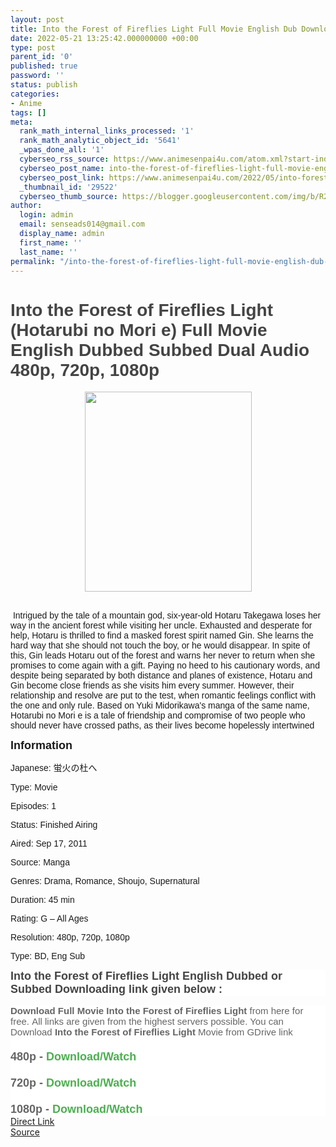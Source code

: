 ```yaml
---
layout: post
title: Into the Forest of Fireflies Light Full Movie English Dub Download
date: 2022-05-21 13:25:42.000000000 +00:00
type: post
parent_id: '0'
published: true
password: ''
status: publish
categories:
- Anime
tags: []
meta:
  rank_math_internal_links_processed: '1'
  rank_math_analytic_object_id: '5641'
  _wpas_done_all: '1'
  cyberseo_rss_source: https://www.animesenpai4u.com/atom.xml?start-index=151&max-results=150
  cyberseo_post_name: into-the-forest-of-fireflies-light-full-movie-english-dub-download
  cyberseo_post_link: https://www.animesenpai4u.com/2022/05/into-forest-of-fireflies-light-full.html
  _thumbnail_id: '29522'
  cyberseo_thumb_source: https://blogger.googleusercontent.com/img/b/R29vZ2xl/AVvXsEjw5VPY_RK1v3GI5Dg1mJXvHxi7FBnj91okiXk4qc3VmQKp2qXSXOM5nG2Zj2bigNYP8zn4VyA_TcyAojBuX0kJKq-M8zXm7nkq9e46NgNvI09wtmccO8omwQ8NKcmchMe8NsJ2hCl28qC3GpSohFr20wmyVAZUdfZHALh4-Cor6uNvSLk_eUUyfzj_/s320/ngoclinhh2510-20220521-0001.jpg
author:
  login: admin
  email: senseads014@gmail.com
  display_name: admin
  first_name: ''
  last_name: ''
permalink: "/into-the-forest-of-fireflies-light-full-movie-english-dub-download/"
---
```

<h1 style="clear: both; text-align: left;"><span style="color: #444444; font-family: arial;">Into the Forest of Fireflies Light (Hotarubi no Mori e) Full Movie English Dubbed Subbed Dual Audio 480p, 720p, 1080p</span></h1>
<div class="separator" style="clear: both; text-align: center;"><a href="https://blogger.googleusercontent.com/img/b/R29vZ2xl/AVvXsEjw5VPY_RK1v3GI5Dg1mJXvHxi7FBnj91okiXk4qc3VmQKp2qXSXOM5nG2Zj2bigNYP8zn4VyA_TcyAojBuX0kJKq-M8zXm7nkq9e46NgNvI09wtmccO8omwQ8NKcmchMe8NsJ2hCl28qC3GpSohFr20wmyVAZUdfZHALh4-Cor6uNvSLk_eUUyfzj_/s878/ngoclinhh2510-20220521-0001.jpg" style="margin-left: 1em; margin-right: 1em;"><span style="font-family: arial;"><img border="0" data-original-height="878" data-original-width="732" height="320" src="{{ site.baseurl }}/assets/2022/05/ngoclinhh2510-20220521-0001.jpg" width="267" /></span></a></div>
<p><span style="font-family: arial;"><br />&nbsp;Intrigued by the tale of a mountain god, six-year-old Hotaru Takegawa loses her way in the ancient forest while visiting her uncle. Exhausted and desperate for help, Hotaru is thrilled to find a masked forest spirit named Gin. She learns the hard way that she should not touch the boy, or he would disappear. In spite of this, Gin leads Hotaru out of the forest and warns her never to return when she promises to come again with a gift. Paying no heed to his cautionary words, and despite being separated by both distance and planes of existence, Hotaru and Gin become close friends as she visits him every summer. However, their relationship and resolve are put to the test, when romantic feelings conflict with the one and only rule. Based on Yuki Midorikawa's manga of the same name, Hotarubi no Mori e is a tale of friendship and compromise of two people who should never have crossed paths, as their lives become hopelessly intertwined</span>
<p><span style="font-family: arial; font-size: large;"><b>Information</b></span></p>
<p><span style="font-family: arial;">Japanese: 蛍火の杜へ</span></p>
<p><span style="font-family: arial;">Type: Movie</span></p>
<p><span style="font-family: arial;">Episodes: 1</span></p>
<p><span style="font-family: arial;">Status: Finished Airing</span></p>
<p><span style="font-family: arial;">Aired: Sep 17, 2011</span></p>
<p><span style="font-family: arial;">Source: Manga</span></p>
<p><span style="font-family: arial;">Genres: Drama, Romance, Shoujo, Supernatural</span></p>
<p><span style="font-family: arial;">Duration: 45 min</span></p>
<p><span style="font-family: arial;">Rating: G – All Ages</span></p>
<p><span style="font-family: arial;">Resolution: 480p, 720p, 1080p</span></p>
<p><span style="font-family: arial;">Type: BD, Eng Sub</span></p>
<h3 style="background: 0px 0px rgb(255, 255, 255); border: 0px; color: white; font-family: Hanuman, Ruda, sans-serif; font-size: 21px; margin: 0px 0px 15px; outline: 0px; padding: 0px; vertical-align: baseline;"><span style="background: 0px 0px; border: 0px; color: #444444; font-family: arial; font-size: large; outline: 0px; padding: 0px; vertical-align: baseline;">Into the Forest of Fireflies Light English Dubbed or Subbed Downloading link given below :&nbsp;</span></h3>
<div style="background: 0px 0px rgb(255, 255, 255); border: 0px; outline: 0px; padding: 0px; vertical-align: baseline;"><span style="background: 0px 0px; border: 0px; outline: 0px; padding: 0px; vertical-align: baseline;"><b style="background: 0px 0px; border: 0px; color: #656565; font-family: arial; font-size: 15px; outline: 0px; padding: 0px; vertical-align: baseline;">Download Full Movie Into the Forest of Fireflies Light</b><span style="background: 0px 0px; border: 0px; outline: 0px; padding: 0px; vertical-align: baseline;"><span style="background: 0px 0px; border: 0px; outline: 0px; padding: 0px; vertical-align: baseline;"><b style="background: 0px 0px; border: 0px; color: #656565; font-family: arial; font-size: 15px; outline: 0px; padding: 0px; vertical-align: baseline;">&nbsp;</b><span style="color: #656565; font-family: arial;"><span style="font-size: 15px;">from here for free.&nbsp;All links are given from the highest servers possible. You can Download <b>Into the Forest of Fireflies Light&nbsp;</b>Movie from GDrive link&nbsp;</span></span></span></span></span></div>
<div style="background: 0px 0px rgb(255, 255, 255); border: 0px; color: #656565; font-family: Hanuman, Ruda, sans-serif; font-size: 15px; outline: 0px; padding: 0px; vertical-align: baseline;"><b style="background: 0px 0px; border: 0px; outline: 0px; padding: 0px; vertical-align: baseline;"><span style="background: 0px 0px; border: 0px; font-size: large; outline: 0px; padding: 0px; vertical-align: baseline;"><span style="background: 0px 0px; border: 0px; font-family: arial; outline: 0px; padding: 0px; vertical-align: baseline;"><br /></span><span style="background: 0px 0px; border: 0px; font-family: arial; outline: 0px; padding: 0px; vertical-align: baseline;">480p -&nbsp;<a href="https://drive.google.com/folderview?id=1zTIEEL1A5LDcYlxEaKvMH3xZyX_KABby1sZGNYRmhsVVBKdWRneWdIWGEtVkNibFpvZEhsbk5IbDFRbGxPUlZFdCZ0eXBlPTI=&amp;type=2" style="background: 0px 0px; border: 0px; color: #4caf50; outline: 0px; padding: 0px; text-decoration-line: none; transition: color 0.17s ease 0s; vertical-align: baseline;" target="_blank" rel="noopener">Download/Watch</a></span></span></b></div>
<div style="background: 0px 0px rgb(255, 255, 255); border: 0px; color: #656565; font-family: Hanuman, Ruda, sans-serif; font-size: 15px; outline: 0px; padding: 0px; vertical-align: baseline;"><b style="background: 0px 0px; border: 0px; outline: 0px; padding: 0px; vertical-align: baseline;"><span style="background: 0px 0px; border: 0px; font-size: large; outline: 0px; padding: 0px; vertical-align: baseline;"><span style="background: 0px 0px; border: 0px; font-family: arial; outline: 0px; padding: 0px; vertical-align: baseline;"><br /></span><span style="background: 0px 0px; border: 0px; font-family: arial; outline: 0px; padding: 0px; vertical-align: baseline;">720p -&nbsp;<a href="https://drive.google.com/folderview?id=1zTIEEL1A5LDcYlxEaKvMH3xZyX_KABby1sZGNYRmhsVVBKdWRneWdIWGEtTmNUVkNibFpvZEhsbk5IbDFRbGxPUlZFdCZ0eXBlPTI=&amp;type=2" style="background: 0px 0px; border: 0px; color: #4caf50; outline: 0px; padding: 0px; text-decoration-line: none; transition: color 0.17s ease 0s; vertical-align: baseline;" target="_blank" rel="noopener">Download/Watch</a></span></span></b></div>
<div style="background: 0px 0px rgb(255, 255, 255); border: 0px; color: #656565; font-family: Hanuman, Ruda, sans-serif; font-size: 15px; outline: 0px; padding: 0px; vertical-align: baseline;"><b style="background: 0px 0px; border: 0px; outline: 0px; padding: 0px; vertical-align: baseline;"><span style="background: 0px 0px; border: 0px; font-size: large; outline: 0px; padding: 0px; vertical-align: baseline;"><span style="background: 0px 0px; border: 0px; font-family: arial; outline: 0px; padding: 0px; vertical-align: baseline;"><br /></span><span style="background: 0px 0px; border: 0px; font-family: arial; outline: 0px; padding: 0px; vertical-align: baseline;">1080p -&nbsp;<a href="https://drive.google.com/folderview?id=1zTIEEL1A5LDcYlxEaKvMH3xZyX_KABbyNYRmhsVVBKdWRneWdIWGEtVkNibFpvZEhsbk5IbDFRbGxPUlZFdCZ0eXBlPTI=&amp;type=2" style="background: 0px 0px; border: 0px; color: #4caf50; outline: 0px; padding: 0px; text-decoration-line: none; transition: color 0.17s ease 0s; vertical-align: baseline;" target="_blank" rel="noopener">Download/Watch</a></span></span></b></div>
<link rel="stylesheet" href="https://cdnjs.cloudflare.com/ajax/libs/font-awesome/4.7.0/css/font-awesome.min.css" />
<div class="divbtn"> <a href="https://handymansurrender.com/fihup8buzv?key=94550f7ce39444073321dde3b8782f97" class="btn"><i class="fa fa-download"></i> Direct Link</a> <br /><a href="https://www.animesenpai4u.com/2022/05/into-forest-of-fireflies-light-full.html">Source</a> </div>
